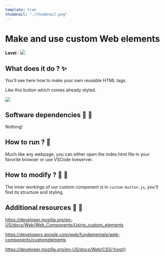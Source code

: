 ```yaml
---
template: true
thumbnail: "./thumbnail.png"
---
```


# Make and use custom Web elements

**Level** : ![](https://img.shields.io/badge/Level-Beginner-brightgreen)

## What does it do ? ✨

You'll see here how to make your own reusable HTML tags.

Like this button which comes already styled.

![](readme_resources/button.png)

## Software dependencies 🌈 📂

Nothing!

## How to run ? 🚀

Much like any webpage, you can either open the index.html file in your favorite browser or use VSCode liveserver.

## How to modify ? 🔩 🔨

The inner workings of our custom component is in `custom-button.js`, you'll find its structure and styling.

## Additional resources 📄 📗

https://developer.mozilla.org/en-US/docs/Web/Web_Components/Using_custom_elements

https://developers.google.com/web/fundamentals/web-components/customelements

https://developer.mozilla.org/en-US/docs/Web/CSS/:host()
